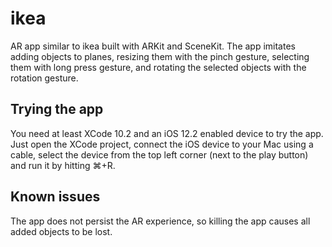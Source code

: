 # ikea
AR app similar to ikea built with ARKit and SceneKit. The app imitates adding objects to planes, resizing them with the pinch gesture, selecting them with long press gesture, and rotating the selected objects with the rotation gesture.

## Trying the app
You need at least XCode 10.2 and an iOS 12.2 enabled device to try the app. Just open the XCode project, connect the iOS device to your Mac using a cable, select the device from the top left corner (next to the play button) and run it by hitting ⌘+R.

## Known issues
The app does not persist the AR experience, so killing the app causes all added objects to be lost.
